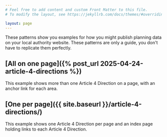 ```yaml
---
# Feel free to add content and custom Front Matter to this file.
# To modify the layout, see https://jekyllrb.com/docs/themes/#overriding-theme-defaults

layout: page
---
```


These patterns show you examples for how you might publish planning data on your local authority website. These patterns are only a guide, you don't have to replicate them perfectly. 

## [All on one page]({% post_url 2025-04-24-article-4-directions %})

This example shows more than one Article 4 Direction on a page, with an anchor link for each area.

## [One per page]({{ site.baseurl }}/article-4-directions/)

This example shows one Article 4 Direction per page and an index page holding links to each Article 4 Direction.